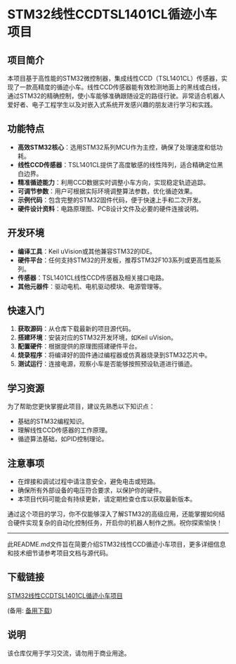# STM32线性CCDTSL1401CL循迹小车项目

## 项目简介

本项目基于高性能的STM32微控制器，集成线性CCD（TSL1401CL）传感器，实现了一款高精度的循迹小车。线性CCD传感器能有效检测地面上的黑线或白线，通过STM32的精确控制，使小车能够准确跟随设定的路径行驶。非常适合机器人爱好者、电子工程学生以及对嵌入式系统开发感兴趣的朋友进行学习和实践。

## 功能特点

- **高效STM32核心**：选用STM32系列MCU作为主控，确保了处理速度和低功耗。
- **线性CCD传感器**：TSL1401CL提供了高度敏感的线性阵列，适合精确定位黑白边界。
- **精准循迹能力**：利用CCD数据实时调整小车方向，实现稳定轨迹追踪。
- **可调节参数**：用户可根据实际环境调整算法参数，优化循迹效果。
- **示例代码**：包含完整的STM32固件代码，便于快速上手和二次开发。
- **硬件设计资料**：电路原理图、PCB设计文件及必要的硬件连接说明。

## 开发环境

- **编译工具**：Keil uVision或其他兼容STM32的IDE。
- **硬件平台**：任何支持STM32的开发板，推荐STM32F103系列或更高性能系列。
- **传感器**：TSL1401CL线性CCD传感器及相关接口电路。
- **其他元器件**：驱动电机、电机驱动模块、电源管理等。

## 快速入门

1. **获取源码**：从仓库下载最新的项目源代码。
2. **搭建环境**：安装对应的STM32开发环境，如Keil uVision。
3. **配置硬件**：根据提供的原理图搭建硬件平台。
4. **烧录程序**：将编译好的固件通过编程器或仿真器烧录到STM32芯片中。
5. **测试运行**：连接电源，观察小车是否能够按照预设轨道进行循迹。

## 学习资源

为了帮助您更快掌握此项目，建议先熟悉以下知识点：
- 基础的STM32编程知识。
- 理解线性CCD传感器的工作原理。
- 循迹算法基础，如PID控制理论。

## 注意事项

- 在焊接和调试过程中请注意安全，避免电击或短路。
- 确保所有外部设备的电压符合要求，以保护你的硬件。
- 本项目代码可能会有持续更新，请定期检查仓库以获取最新版本。

通过这个项目的学习，你不仅能够深入了解STM32的高级应用，还能掌握如何结合硬件实现复杂的自动化控制任务，开启你的机器人制作之旅。祝你探索愉快！

---

此README.md文件旨在简要介绍STM32线性CCD循迹小车项目，更多详细信息和技术细节请参考项目文档与源代码。

## 下载链接
[STM32线性CCDTSL1401CL循迹小车项目](https://pan.quark.cn/s/0d34bd5fe1db) 

(备用: [备用下载](https://pan.baidu.com/s/12xHEfhuWvosVVrG6ReBJsQ?pwd=1234))

## 说明

该仓库仅用于学习交流，请勿用于商业用途。
